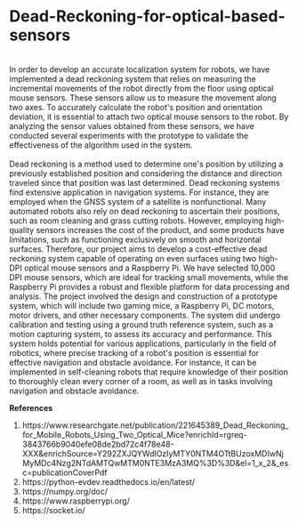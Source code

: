 # Dead-Reckoning-for-optical-based-sensors

<br>
In order to develop an accurate localization system for robots, we have implemented a dead reckoning system that relies on measuring the incremental movements of the robot directly from the floor using optical mouse sensors. These sensors allow us to measure the movement along two axes. To accurately calculate the robot's position and orientation deviation, it is essential to attach two optical mouse sensors to the robot. By analyzing the sensor values obtained from these sensors, we have conducted several experiments with the prototype to validate the effectiveness of the algorithm used in the system.
<br>
<br>
Dead reckoning is a method used to determine one's position by utilizing a
previously established position and considering the distance and direction traveled since
that position was last determined. Dead reckoning systems find extensive application in
navigation systems. For instance, they are employed when the GNSS system of a satellite
is nonfunctional. Many automated robots also rely on dead reckoning to ascertain their
positions, such as room cleaning and grass cutting robots. However, employing
high-quality sensors increases the cost of the product, and some products have
limitations, such as functioning exclusively on smooth and horizontal surfaces.
Therefore, our project aims to develop a cost-effective dead reckoning system capable of
operating on even surfaces using two high-DPI optical mouse sensors and a Raspberry Pi.
We have selected 10,000 DPI mouse sensors, which are ideal for tracking small
movements, while the Raspberry Pi provides a robust and flexible platform for data
processing and analysis.
The project involved the design and construction of a prototype system, which
will include two gaming mice, a Raspberry Pi, DC motors, motor drivers, and other
necessary components. The system did undergo calibration and testing using a ground
truth reference system, such as a motion capturing system, to assess its accuracy and
performance. This system holds potential for various applications, particularly in the field
of robotics, where precise tracking of a robot's position is essential for effective
navigation and obstacle avoidance. For instance, it can be implemented in self-cleaning
robots that require knowledge of their position to thoroughly clean every corner of a
room, as well as in tasks involving navigation and obstacle avoidance.

<b>References</b>
<ol>
  <li>https://www.researchgate.net/publication/221645389_Dead_Reckoning_for_Mobile_Robots_Using_Two_Optical_Mice?enrichId=rgreq-3843766b9040efe08de2bd72c4f78e48-XXX&enrichSource=Y292ZXJQYWdlOzIyMTY0NTM4OTtBUzoxMDIwNjMyMDc4Nzg2NTdAMTQwMTM0NTE3MzA3MQ%3D%3D&el=1_x_2&_esc=publicationCoverPdf</li>
  <li>https://python-evdev.readthedocs.io/en/latest/</li>
  <li>https://numpy.org/doc/</li>
  <li>https://www.raspberrypi.org/</li>
  <li>https://socket.io/</li>
</ol>

